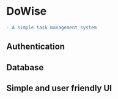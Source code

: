 # DoWise

```diff
- A simple task management system

```
## Authentication
## Database
## Simple and user friendly UI
